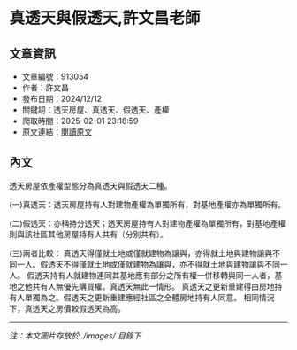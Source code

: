 # 真透天與假透天,許文昌老師

## 文章資訊
- 文章編號：913054
- 作者：許文昌
- 發布日期：2024/12/12
- 關鍵詞：透天房屋、真透天、假透天、產權
- 爬取時間：2025-02-01 23:18:59
- 原文連結：[閱讀原文](https://real-estate.get.com.tw/Columns/detail.aspx?no=913054)

## 內文


透天房屋依產權型態分為真透天與假透天二種。


(一)真透天：透天房屋持有人對建物產權為單獨所有，對基地產權亦為單獨所有。


(二)假透天：亦稱持分透天；透天房屋持有人對建物產權為單獨所有，對基地產權則與該社區其他房屋持有人共有（分別共有）。


(三)兩者比較：
真透天得僅就土地或僅就建物為讓與，亦得就土地與建物讓與不同一人。假透天不得僅就土地或僅就建物為讓與，亦不得就土地與建物讓與不同一人。
假透天持有人就建物連同其基地應有部分之所有權一併移轉與同一人者，基地之他共有人無優先購買權。真透天無此一情形。
真透天之更新重建得由房地持有人單獨為之。假透天之更新重建應經社區之全體房地持有人同意。
相同情況下，真透天之房價較假透天為高。

---
*注：本文圖片存放於 ./images/ 目錄下*
